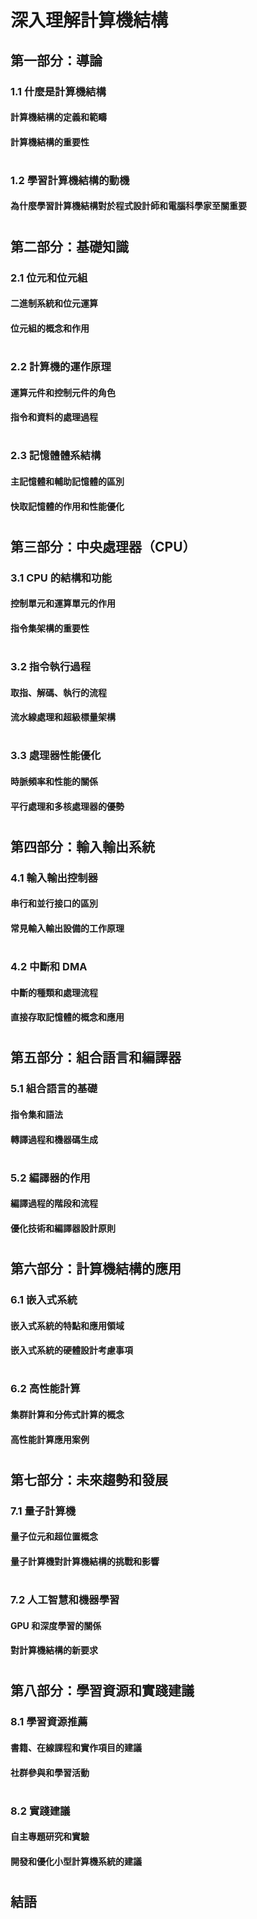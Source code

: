 # 深入理解計算機結構

## 第一部分：導論

### 1.1 什麼是計算機結構
#### 計算機結構的定義和範疇
#### 計算機結構的重要性
#
### 1.2 學習計算機結構的動機
#### 為什麼學習計算機結構對於程式設計師和電腦科學家至關重要
#
## 第二部分：基礎知識

### 2.1 位元和位元組
#### 二進制系統和位元運算
#### 位元組的概念和作用
#
### 2.2 計算機的運作原理
#### 運算元件和控制元件的角色
#### 指令和資料的處理過程
#
### 2.3 記憶體體系結構
#### 主記憶體和輔助記憶體的區別
#### 快取記憶體的作用和性能優化
#
## 第三部分：中央處理器（CPU）

### 3.1 CPU 的結構和功能
#### 控制單元和運算單元的作用
#### 指令集架構的重要性
#
### 3.2 指令執行過程
#### 取指、解碼、執行的流程
#### 流水線處理和超級標量架構
#
### 3.3 處理器性能優化
#### 時脈頻率和性能的關係
#### 平行處理和多核處理器的優勢
#
## 第四部分：輸入輸出系統

### 4.1 輸入輸出控制器
#### 串行和並行接口的區別
#### 常見輸入輸出設備的工作原理
#
### 4.2 中斷和 DMA
#### 中斷的種類和處理流程
#### 直接存取記憶體的概念和應用
#
## 第五部分：組合語言和編譯器

### 5.1 組合語言的基礎
#### 指令集和語法
#### 轉譯過程和機器碼生成
#
### 5.2 編譯器的作用
#### 編譯過程的階段和流程
#### 優化技術和編譯器設計原則
#
## 第六部分：計算機結構的應用

### 6.1 嵌入式系統
#### 嵌入式系統的特點和應用領域
#### 嵌入式系統的硬體設計考慮事項
#
### 6.2 高性能計算
#### 集群計算和分佈式計算的概念
#### 高性能計算應用案例
#
## 第七部分：未來趨勢和發展

### 7.1 量子計算機
#### 量子位元和超位置概念
#### 量子計算機對計算機結構的挑戰和影響
#
### 7.2 人工智慧和機器學習
#### GPU 和深度學習的關係
#### 對計算機結構的新要求
#
## 第八部分：學習資源和實踐建議

### 8.1 學習資源推薦
#### 書籍、在線課程和實作項目的建議
#### 社群參與和學習活動
#
### 8.2 實踐建議
#### 自主專題研究和實驗
#### 開發和優化小型計算機系統的建議
#
## 結語